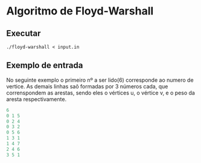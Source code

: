 # Algoritmo de Floyd-Warshall

## Executar
```
./floyd-warshall < input.in
```
## Exemplo de entrada

No seguinte exemplo o primeiro nº a ser lido(6) corresponde ao numero de vertice. As demais linhas saõ formadas por 3 números cada, que correnspondem as arestas, sendo eles o vértices u, o vértice v, e o peso da aresta respectivamente.

```c
6
0 1 5
0 2 4
0 3 2
0 5 6
1 3 1
1 4 7
2 4 6
3 5 1
```

